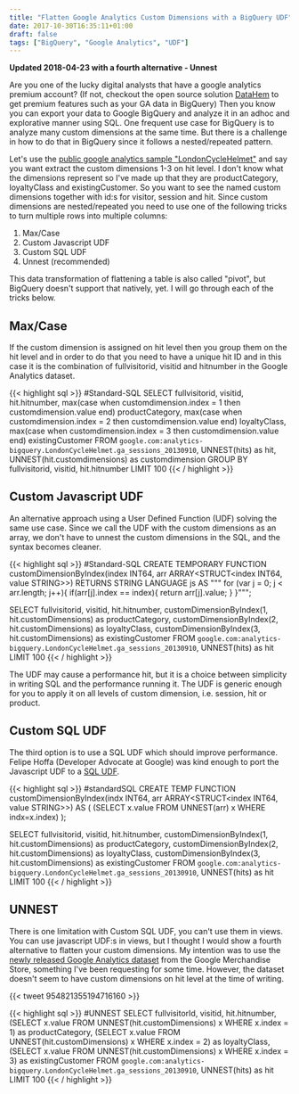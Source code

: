 ```yaml
---
title: "Flatten Google Analytics Custom Dimensions with a BigQuery UDF"
date: 2017-10-30T16:35:11+01:00
draft: false
tags: ["BigQuery", "Google Analytics", "UDF"]
---
```


**Updated 2018-04-23 with a fourth alternative - Unnest**

Are you one of the lucky digital analysts that have a google analytics premium account? (If not, checkout the open source solution [DataHem](/datahem-open-source-serverless-real-time-and-end-2-end-ml-pipeline-on-google-cloud-platform/) to get premium features such as your GA data in BigQuery) Then you know you can export your data to Google BigQuery and analyze it in an adhoc and explorative manner using SQL. One frequent use case for BigQuery is to analyze many custom dimensions at the same time. But there is a challenge in how to do that in BigQuery since it follows a nested/repeated pattern.

Let's use the [public google analytics sample "LondonCycleHelmet"](https://support.google.com/analytics/answer/3416091?hl=en) and say you want extract the custom dimensions 1-3 on hit level. I don't know what the dimensions represent so I've made up that they are productCategory, loyaltyClass and existingCustomer. So you want to see the named custom dimensions together with id:s for visitor, session and hit. Since custom dimensions are nested/repeated you need to use one of the following tricks to turn multiple rows into multiple columns:

1. Max/Case
2. Custom Javascript UDF
3. Custom SQL UDF
4. Unnest (recommended)

This data transformation of flattening a table is also called "pivot", but BigQuery doesn't support that natively, yet. I will go through each of the tricks below.

Max/Case
---
If the custom dimension is assigned on hit level then you group them on the hit level and in order to do that you need to have a unique hit ID and in this case it is the combination of fullvisitorid, visitid and hitnumber in the Google Analytics dataset.

{{< highlight sql >}}
#Standard-SQL
SELECT 
  fullvisitorid,
  visitid,
  hit.hitnumber,
  max(case when customdimension.index = 1 then customdimension.value end) productCategory,
  max(case when customdimension.index = 2 then customdimension.value end) loyaltyClass,
  max(case when customdimension.index = 3 then customdimension.value end) existingCustomer
FROM `google.com:analytics-bigquery.LondonCycleHelmet.ga_sessions_20130910`,
UNNEST(hits) as hit,
UNNEST(hit.customdimensions) as customdimension
GROUP BY fullvisitorid, visitid, hit.hitnumber
LIMIT 100
{{< / highlight >}}


Custom Javascript UDF
---
An alternative approach using a User Defined Function (UDF) solving the same use case. Since we call the UDF with the custom dimensions as an array, we don't have to unnest the custom dimensions in the SQL, and the syntax becomes cleaner. 

{{< highlight sql >}}
#Standard-SQL
CREATE TEMPORARY FUNCTION customDimensionByIndex(index INT64, arr ARRAY<STRUCT<index INT64, value STRING>>)
RETURNS STRING
LANGUAGE js AS """
  for (var j = 0; j < arr.length; j++){
    if(arr[j].index == index){
      return arr[j].value;
    }
  }""";

SELECT 
  fullvisitorid,
  visitid,
  hit.hitnumber,
  customDimensionByIndex(1, hit.customDimensions) as productCategory,
  customDimensionByIndex(2, hit.customDimensions) as loyaltyClass,
  customDimensionByIndex(3, hit.customDimensions) as existingCustomer
FROM `google.com:analytics-bigquery.LondonCycleHelmet.ga_sessions_20130910`,
UNNEST(hits) as hit
LIMIT 100
{{< / highlight >}}

The UDF may cause a performance hit, but it is a choice between simplicity in writing SQL and the performance running it. The UDF is generic enough for you to apply it on all levels of custom dimension, i.e. session, hit or product.

Custom SQL UDF
---
The third option is to use a SQL UDF which should improve performance. Felipe Hoffa (Developer Advocate at Google) was kind enough to port the Javascript UDF to a [SQL UDF](https://stackoverflow.com/a/44301282/132438).

{{< highlight sql >}}
#standardSQL
CREATE TEMP FUNCTION customDimensionByIndex(indx INT64, arr ARRAY<STRUCT<index INT64, value STRING>>) AS (
  (SELECT x.value FROM UNNEST(arr) x WHERE indx=x.index)
);

SELECT 
  fullvisitorid,
  visitid,
  hit.hitnumber,
  customDimensionByIndex(1, hit.customDimensions) as productCategory,
  customDimensionByIndex(2, hit.customDimensions) as loyaltyClass,
  customDimensionByIndex(3, hit.customDimensions) as existingCustomer
FROM `google.com:analytics-bigquery.LondonCycleHelmet.ga_sessions_20130910`,
UNNEST(hits) as hit
LIMIT 100
{{< / highlight >}}

UNNEST
---
There is one limitation with Custom SQL UDF, you can't use them in views. You can use javascript UDF:s in views, but I thought I would show a fourth alternative to flatten your custom dimensions. 
My intention was to use the [newly released Google Analytics dataset](https://support.google.com/analytics/answer/7586738?hl=en) from the Google Merchandise Store, something I've been requesting for some time. However, the dataset doesn't seem to have custom dimensions on hit level at the time of writing.

{{< tweet 954821355194716160 >}}

{{< highlight sql >}}
#UNNEST
SELECT
fullvisitorId,
visitid,
hit.hitnumber,
(SELECT x.value FROM UNNEST(hit.customDimensions) x WHERE x.index = 1) as productCategory,
(SELECT x.value FROM UNNEST(hit.customDimensions) x WHERE x.index = 2) as loyaltyClass,
(SELECT x.value FROM UNNEST(hit.customDimensions) x WHERE x.index = 3) as existingCustomer
FROM `google.com:analytics-bigquery.LondonCycleHelmet.ga_sessions_20130910`,
UNNEST(hits) as hit
LIMIT 100
{{< / highlight >}}
